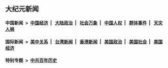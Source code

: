 ## 大纪元新闻

#### 中国新闻 &nbsp;>&nbsp; [中国经济](indexes/ncid283/README.md?06151245) &nbsp;| &nbsp; [大陆政治](indexes/ncid277/README.md?06151245) &nbsp;| &nbsp; [社会万象](indexes/ncid282/README.md?06151245) &nbsp;| &nbsp; [中国人权](indexes/ncid278/README.md?06151245) &nbsp;| &nbsp; [群体事件](indexes/ncid279/README.md?06151245) &nbsp;| &nbsp; [天灾人祸](indexes/ncid280/README.md?06151245)

#### 国际新闻 &nbsp;>&nbsp; [美中关系](indexes/nf1412576/README.md?06151245) &nbsp;| &nbsp; [台湾新闻](indexes/ncid1349361/README.md?06151245) &nbsp;| &nbsp; [香港新闻](indexes/ncid1349362/README.md?06151245) &nbsp;| &nbsp; [美国政治](indexes/ncid1078159/README.md?06151245) &nbsp;| &nbsp; [美国社会](indexes/ncid1078160/README.md?06151245) &nbsp;| &nbsp; [美国经济](indexes/ncid1078158/README.md?06151245)

#### 特别专题 &nbsp;>&nbsp; [中共百年历史](https://github.com/easy2view/epoch-special/blob/master/README.md?06151245)  
